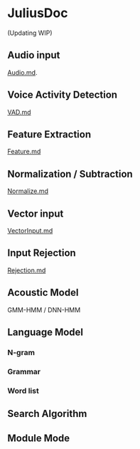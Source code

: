 
# JuliusDoc

(Updating WIP)

## Audio input

[Audio.md](Audio.md).

## Voice Activity Detection

[VAD.md](VAD.md)

## Feature Extraction

[Feature.md](Feature.md)

## Normalization / Subtraction

[Normalize.md](Normalize.md)

## Vector input

[VectorInput.md](VectorInput.md)

## Input Rejection

[Rejection.md](Rejection.md)

## Acoustic Model

GMM-HMM / DNN-HMM

## Language Model

### N-gram

### Grammar

### Word list

## Search Algorithm

## Module Mode
